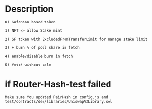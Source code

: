 # Description
```
0) SafeMoon based token

1) NFT => allow Stake mint

2) SF token with ExcludedFromTransferLimit for manage stake limit

3) + burn % of pool share in fetch

4) enable/disable burn in fetch

5) fetch without sale
```


# if Router-Hash-test failed
```
Make sure You updated PairHash in config.js and test/contracts/dex/libraries/UniswapV2Library.sol
```
